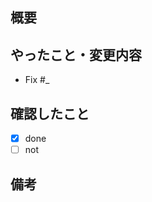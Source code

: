 ## 概要

## やったこと・変更内容

- Fix #_

## 確認したこと

- [x] done
- [ ] not

## 備考

<!-- レビューをする際に見てほしい点、ローカル環境で試す際の注意点、など -->
